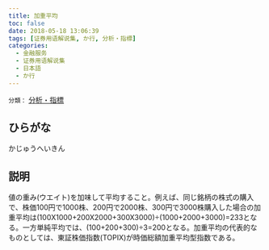 ```yaml
---
title: 加重平均
toc: false
date: 2018-05-18 13:06:39
tags: [证券用语解说集, か行, 分析・指標]
categories:
  - 金融服务
  - 证券用语解说集
  - 日本語
  - か行
---
```


`分類：` [分析・指標](/tags/分析・指標/)

## ひらがな

かじゅうへいきん

## 説明

値の重み(ウエイト)を加味して平均すること。例えば、同じ銘柄の株式の購入で、株価100円で1000株、200円で2000株、300円で3000株購入した場合の加重平均は(100X1000+200X2000+300X3000)÷(1000+2000+3000)=233となる。一方単純平均では、(100+200+300)÷3=200となる。加重平均の代表的なものとしては、東証株価指数(TOPIX)が時価総額加重平均型指数である。
